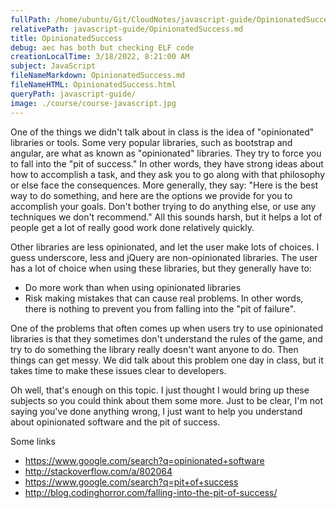 ```yaml
---
fullPath: /home/ubuntu/Git/CloudNotes/javascript-guide/OpinionatedSuccess.md
relativePath: javascript-guide/OpinionatedSuccess.md
title: OpinionatedSuccess
debug: aec has both but checking ELF code
creationLocalTime: 3/18/2022, 8:21:00 AM
subject: JavaScript
fileNameMarkdown: OpinionatedSuccess.md
fileNameHTML: OpinionatedSuccess.html
queryPath: javascript-guide/
image: ./course/course-javascript.jpg
---
```


<!-- toc -->
<!-- tocstop -->

One of the things we didn't talk about in class is the idea of "opinionated" libraries or tools. Some very popular libraries, such as bootstrap and angular, are what as known as "opinionated" libraries. They try to force you to fall into the "pit of success." In other words, they have strong ideas about how to accomplish a task, and they ask you to go along with that philosophy or else face the consequences. More generally, they say: "Here is the best way to do something, and here are the options we provide for you to accomplish your goals. Don't bother trying to do anything else, or use any techniques we don't recommend." All this sounds harsh, but it helps a lot of people get a lot of really good work done relatively quickly.

Other libraries are less opinionated, and let the user make lots of choices. I guess underscore, less and jQuery are non-opinionated libraries. The user has a lot of choice when using these libraries, but they generally have to:

* Do more work than when using opinionated libraries
* Risk making mistakes that can cause real problems. In other words, there is nothing to prevent you from falling into the "pit of failure".

One of the problems that often comes up when users try to use opinionated libraries is that they sometimes don't understand the rules of the game, and try to do something the library really doesn't want anyone to do. Then things can get messy. We did talk about this problem one day in class, but it takes time to make these issues clear to developers.

Oh well, that's enough on this topic. I just thought I would bring up these subjects so you could think about them some more. Just to be clear, I'm not saying you've done anything wrong, I just want to help you understand about opinionated software and the pit of success.

Some links

* <https://www.google.com/search?q=opinionated+software>
* <http://stackoverflow.com/a/802064>
* <https://www.google.com/search?q=pit+of+success>
* <http://blog.codinghorror.com/falling-into-the-pit-of-success/>
